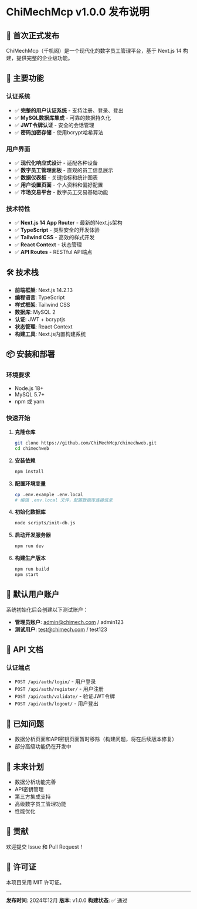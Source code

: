 # ChiMechMcp v1.0.0 发布说明

## 🎉 首次正式发布

ChiMechMcp（千机阁）是一个现代化的数字员工管理平台，基于 Next.js 14 构建，提供完整的企业级功能。

## 🌟 主要功能

### 认证系统
- ✅ **完整的用户认证系统** - 支持注册、登录、登出
- ✅ **MySQL数据库集成** - 可靠的数据持久化
- ✅ **JWT令牌认证** - 安全的会话管理
- ✅ **密码加密存储** - 使用bcrypt哈希算法

### 用户界面
- ✅ **现代化响应式设计** - 适配各种设备
- ✅ **数字员工管理面板** - 直观的员工信息展示
- ✅ **数据仪表板** - 关键指标和统计图表
- ✅ **用户设置页面** - 个人资料和偏好配置
- ✅ **市场交易平台** - 数字员工交易基础功能

### 技术特性
- ✅ **Next.js 14 App Router** - 最新的Next.js架构
- ✅ **TypeScript** - 类型安全的开发体验
- ✅ **Tailwind CSS** - 高效的样式开发
- ✅ **React Context** - 状态管理
- ✅ **API Routes** - RESTful API端点

## 🛠 技术栈

- **前端框架**: Next.js 14.2.13
- **编程语言**: TypeScript
- **样式框架**: Tailwind CSS
- **数据库**: MySQL 2
- **认证**: JWT + bcryptjs
- **状态管理**: React Context
- **构建工具**: Next.js内置构建系统

## 📦 安装和部署

### 环境要求
- Node.js 18+ 
- MySQL 5.7+
- npm 或 yarn

### 快速开始

1. **克隆仓库**
   ```bash
   git clone https://github.com/ChiMechMcp/chimechweb.git
   cd chimechweb
   ```

2. **安装依赖**
   ```bash
   npm install
   ```

3. **配置环境变量**
   ```bash
   cp .env.example .env.local
   # 编辑 .env.local 文件，配置数据库连接信息
   ```

4. **初始化数据库**
   ```bash
   node scripts/init-db.js
   ```

5. **启动开发服务器**
   ```bash
   npm run dev
   ```

6. **构建生产版本**
   ```bash
   npm run build
   npm start
   ```

## 🔐 默认用户账户

系统初始化后会创建以下测试账户：

- **管理员账户**: admin@chimech.com / admin123
- **测试用户**: test@chimech.com / test123

## 📖 API 文档

### 认证端点
- `POST /api/auth/login/` - 用户登录
- `POST /api/auth/register/` - 用户注册  
- `POST /api/auth/validate/` - 验证JWT令牌
- `POST /api/auth/logout/` - 用户登出

## 🐛 已知问题

- 数据分析页面和API密钥页面暂时移除（构建问题，将在后续版本修复）
- 部分高级功能仍在开发中

## 🔮 未来计划

- 数据分析功能完善
- API密钥管理
- 第三方集成支持
- 高级数字员工管理功能
- 性能优化

## 🤝 贡献

欢迎提交 Issue 和 Pull Request！

## 📄 许可证

本项目采用 MIT 许可证。

---

**发布时间**: 2024年12月
**版本**: v1.0.0
**构建状态**: ✅ 通过 